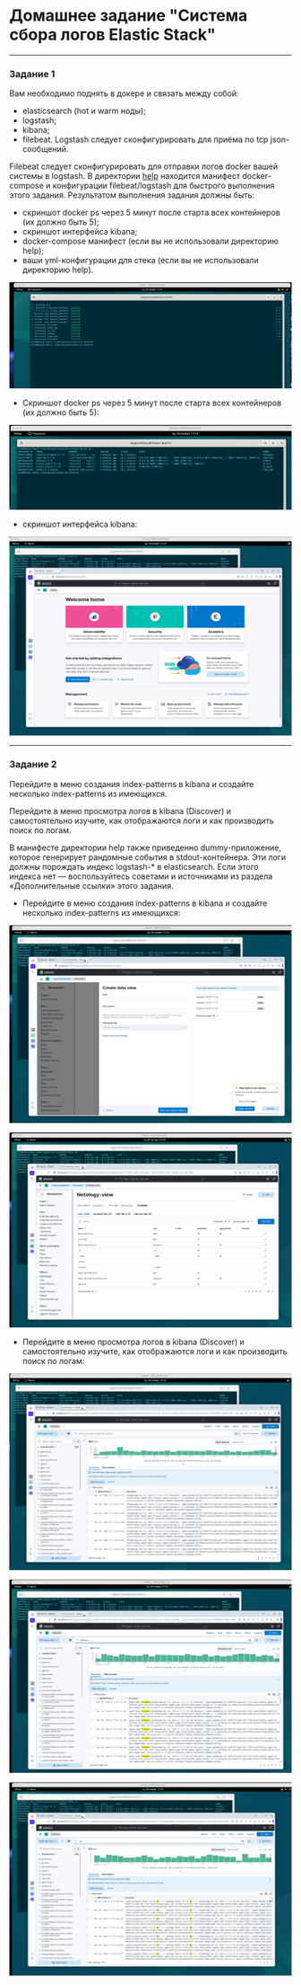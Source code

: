 # Домашнее задание "Система сбора логов Elastic Stack"   

---

### Задание 1 

Вам необходимо поднять в докере и связать между собой:

- elasticsearch (hot и warm ноды);
- logstash;
- kibana;
- filebeat.
Logstash следует сконфигурировать для приёма по tcp json-сообщений.

Filebeat следует сконфигурировать для отправки логов docker вашей системы в logstash.
В директории [help](https://github.com/netology-code/mnt-homeworks/tree/MNT-video/10-monitoring-04-elk/help) находится манифест docker-compose и конфигурации filebeat/logstash для быстрого выполнения этого задания.
Результатом выполнения задания должны быть:

- скриншот docker ps через 5 минут после старта всех контейнеров (их должно быть 5);
- скриншот интерфейса kibana;
- docker-compose манифест (если вы не использовали директорию help);
- ваши yml-конфигурации для стека (если вы не использовали директорию help).


![image.jpg](https://github.com/Byzgaev-I/Elastic-Stack/blob/main/1.png)

- Cкриншот docker ps через 5 минут после старта всех контейнеров (их должно быть 5):

![image.j](https://github.com/Byzgaev-I/Elastic-Stack/blob/main/2.png)

- скриншот интерфейса kibana:
  
![image.jpg](https://github.com/Byzgaev-I/Elastic-Stack/blob/main/3.png)



---

### Задание 2

Перейдите в меню создания index-patterns в kibana и создайте несколько index-patterns из имеющихся.  

Перейдите в меню просмотра логов в kibana (Discover) и самостоятельно изучите, как отображаются логи и как производить поиск по логам.  

В манифесте директории help также приведенно dummy-приложение, которое генерирует рандомные события в stdout-контейнера. Эти логи должны порождать индекс logstash-* в elasticsearch. Если этого индекса нет — воспользуйтесь советами и источниками из раздела «Дополнительные ссылки» этого задания.  
 

- Перейдите в меню создания index-patterns в kibana и создайте несколько index-patterns из имеющихся:

  
![image.jpg](https://github.com/Byzgaev-I/Elastic-Stack/blob/main/2-1.png)


![image.jpg](https://github.com/Byzgaev-I/Elastic-Stack/blob/main/2-2.png)


- Перейдите в меню просмотра логов в kibana (Discover) и самостоятельно изучите, как отображаются логи и как производить поиск по логам:

![image.jpg](https://github.com/Byzgaev-I/Elastic-Stack/blob/main/2-3.png)


![image.jpg](https://github.com/Byzgaev-I/Elastic-Stack/blob/main/2-4.png)


![image.jpg](https://github.com/Byzgaev-I/Elastic-Stack/blob/main/2-5.png) 





















